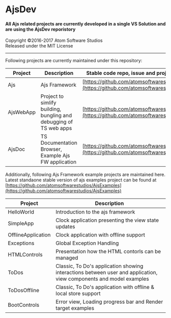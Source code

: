 # AjsDev
#### All Ajs related projects are currently developed in a single VS Solution and are using the AjsDev reporistory

Copyright &copy;2016-2017 Atom Software Studios<br>
Released under the MIT License

---

Following projects are currently maintained under this repository:

Project           | Description                                                        | Stable code  repo, issue and project management
----------------- | ------------------------------------------------------------------ | ---------------------------------------------------------------------------------
Ajs               | Ajs Framework                                                      | [https://github.com/atomsoftwarestudios/Ajs](https://github.com/atomsoftwarestudios/Ajs)
AjsWebApp         | Project to simlify building, bungling and debugging of TS web apps | [https://github.com/atomsoftwarestudios/AjsWebApp](https://github.com/atomsoftwarestudios/AjsWebApp)
AjsDoc            | TS Documentation Browser, Example Ajs FW application               | [https://github.com/atomsoftwarestudios/AjsDoc](https://github.com/atomsoftwarestudios/AjsDoc)

Additionally, following Ajs Framework example projects are maintained here.
Latest standaone stable version of ajs examples project can be found at [https://github.com/atomsoftwarestudios/AjsExamples](https://github.com/atomsoftwarestudios/AjsExamples)

Project            | Description                                                        
------------------ | ------------------------------------------------------------------ 
HelloWorld         | Introduction to the ajs framework
SimpleApp          | Clock application presenting the view state updates
OfflineApplication | Clock application with offline support
Exceptions         | Global Exception Handling
HTMLControls       | Presentation how the HTML contorls can be managed
ToDos              | Classic, To Do's application showing interactions between user and application, view components and model examples
ToDosOffline       | Classic, To Do's application with offline & local store support
BootControls       | Error view, Loading progress bar and Render target examples

